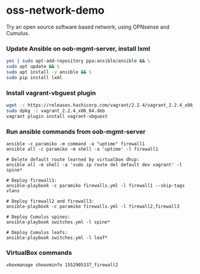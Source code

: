 # oss-network-demo

Try an open source software based network, using OPNsense and Cumulus.

### Update Ansible on oob-mgmt-server, install lxml

```bash
yes | sudo apt-add-repository ppa:ansible/ansible && \
sudo apt update && \
sudo apt install -y ansible && \
sudo pip install lxml
```

### Install vagrant-vbguest plugin
```bash
wget -c https://releases.hashicorp.com/vagrant/2.2.4/vagrant_2.2.4_x86_64.deb
sudo dpkg -i vagrant_2.2.4_x86_64.deb
vagrant plugin install vagrant-vbguest
```

### Run ansible commands from oob-mgmt-server

    ansible -c paramiko -m command -a "uptime" firewall1
    ansible all -c paramiko -m shell -a 'uptime' -l firewall1

    # Delete default route learned by virtualbox dhcp:
    ansible all -m shell -a 'sudo ip route del default dev vagrant' -l spine*

    # Deploy firewall1:
    ansible-playbook -c paramiko firewalls.yml -l firewall1 --skip-tags vlans

    # Deploy firewall2 and firewall3:
    ansible-playbook -c paramiko firewalls.yml -l firewall2,firewall3

    # Deploy Cumulus spines:
    ansible-playbook switches.yml -l spine*

    # Deploy Cumulus leafs:
    ansible-playbook switches.yml -l leaf*


### VirtualBox commands
    vboxmanage showvminfo 1552905337_firewall2
